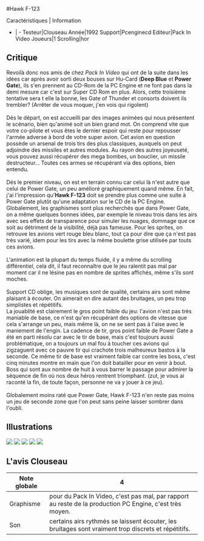 #Hawk F-123

Caractéristiques | Information
- | -
Testeur|Clouseau
Année|1992
Support|Pcenginecd
Editeur|Pack In Video
Joueurs|1
Scrolling|hor

## Critique
Revoilà donc nos amis de chez <i>Pack In Video</i> qui ont de la suite dans les idées car  après avoir sorti deux bouses sur Hu-Card (<b>Deep Blue</b> et <b>Power Gate</b>), ils s'en prennent au CD-Rom de la PC Engine et ne font pas dans la demi mesure car c'est sur Super CD Rom en plus. Alors, cette troisième tentative sera t elle la bonne, les Gate of Thunder et consorts doivent ils trembler? (Arrêter de vous moquer, j'en vois qui rigolent)<br/><br/>Dés le départ, on est accueilli par des images animées qui nous présentent le scénario, bien qu'animé soit un bien grand mot. On comprend vite que votre co-pilote et vous êtes le dernier espoir qui reste pour repousser l'armée adverse à bord de votre super avion. Cet avion en question possède un arsenal de trois tirs des plus classiques, auxquels on peut adjoindre des missiles et autres modules. Au rayon des autres joyeuseté, vous pouvez aussi récupérer des mega bombes, un bouclier, un missile destructeur... Toutes ces armes se récupérant via des options, bien entendu.<br/><br/>Dés le premier niveau, on est en terrain connu car celui là n'est autre que celui de Power Gate, un peu amélioré graphiquement quand même. En fait, j'ai l'impression qu'<b>Hawk F-123</b> doit se prendre plus comme une suite à Power Gate plutôt qu'une adaptation sur le CD de la PC Engine. Globalement, les graphismes sont plus recherchés que dans Power Gate, on a même quelques bonnes idées, par exemple le niveau trois dans les airs avec ses effets de transparence pour simuler les nuages, dommage que ce soit au détriment de la visibilité, déjà pas fameuse. Pour les sprites, on retrouve les avions vert rouge bleu blanc, tout ça pour dire que ça n'est pas très varié, idem pour les tirs avec la même boulette grise utilisée par touts ces avions.<br/><br/>L'animation est la plupart du temps fluide, il y a même du scrolling différentiel, cela dit, il faut reconnaître que le jeu ralentit pas mal par moment car il ne lésine pas en nombre de sprites affichés, même s'ils sont moches.<br/><br/>Support CD oblige, les musiques sont de qualité, certains airs sont même plaisant à écouter. On aimerait en dire autant des bruitages, un peu trop simplistes et répétitifs. <br/>La jouablité est clairement le gros point faible du jeu: l'avion n'est pas très maniable de base, ce n'est qu'en récupérant des options de vitesse que cela s'arrange un peu, mais même là, on ne se sent pas à l'aise avec le maniement de l'engin. La cadence de tir, gros point faible de Power Gate a été en parti résolu car avec le tir de base, mais c'est toujours aussi problématique, on a toujours un mal fou à toucher ces avions qui zigzaguent avec ce pauvre tir qui crachote trois malheureux bastos à la seconde. Ce même tir de base est vraiment faible car contre les boss, c'est cinq minutes montre en main que l'on doit batailler pour en venir à bout. Boss qui sont aux nombre de huit à vous barrer le passage pour admirer la séquence de fin où nos deux héros rentrent triomphant. (zut, je vous ai raconté la fin, de toute façon, personne ne va y jouer à ce jeu).<br/><br/>Globalement moins raté que Power Gate, Hawk F-123 n'en reste pas moins un jeu de seconde zone que l'on peut sans peine laisser sombrer dans l'oubli.

## Illustrations
![](http://www.shmup.com/images/thumbs/img_fiche_1_752.jpg)
![](http://www.shmup.com/images/thumbs/img_fiche_2_752.jpg)
![](http://www.shmup.com/images/thumbs/img_fiche_3_752.jpg)
![](http://www.shmup.com/images/thumbs/img_fiche_4_752.jpg)
![](http://www.shmup.com/images/thumbs/img_fiche_5_752.jpg)

## L'avis Clouseau
Note globale|4
-|-
Graphisme|pour du Pack In Video, c'est pas mal, par rapport au reste de la production PC Engine, c'est très moyen.
Son|certains airs rythmés se laissent écouter, les bruitages sont vraiment trop discrets et répétitifs.
